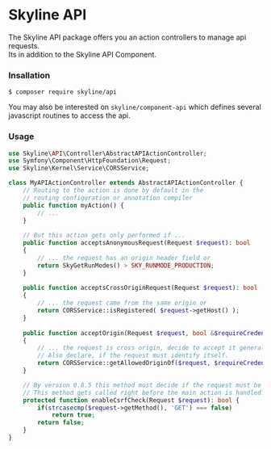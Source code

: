 # Skyline API
The Skyline API package offers you an action controllers to manage api requests.  
Its in addition to the Skyline API Component.

### Insallation
```bin
$ composer require skyline/api
```

You may also be interested on ```skyline/component-api``` which defines several javascript routines to access the api.

### Usage
````php
use Skyline\API\Controller\AbstractAPIActionController;
use Symfony\Component\HttpFoundation\Request;
use Skyline\Kernel\Service\CORSService;

class MyAPIActionController extends AbstractAPIActionController {
    // Routing to the action is done by default in the
    // routing configuration or annotation compiler
    public function myAction() {
        // ...
    }
    
    // But this action gets only performed if ...
    public function acceptsAnonymousRequest(Request $request): bool
    {
        // ... the request has an origin header field or
        return SkyGetRunModes() > SKY_RUNMODE_PRODUCTION;
    }
    
    public function acceptsCrossOriginRequest(Request $request): bool
    {
        // ... the request came from the same origin or
        return CORSService::isRegistered( $request->getHost() );
    }
    
    public function acceptOrigin(Request $request, bool &$requireCredentials = false): bool
    {
        // ... the request is cross origin, decide to accept it generally or specified.
        // Also declare, if the request must identify itself.
        return CORSService::getAllowedOriginOf($request, $requireCredentials) ? true : false;
    }

    // By version 0.8.5 this method must decide if the request must be verified.
    // This method gets called right before the main action is handled.
    protected function enableCsrfCheck(Request $request): bool {
    	if(strcasecmp($request->getMethod(), 'GET') === false)
    		return true;
        return false;
    }
}
````